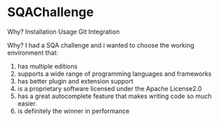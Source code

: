 # SQAChallenge

Why?
Installation
Usage
Git Integration

Why?
I had a SQA challenge and i wanted to choose the working environment that:
1. has multiple editions
2. supports a wide range of programming languages and frameworks
3. has better plugin and extension support
4. is a proprietary software licensed under the Apache License2.0
5. has a great autocomplete feature that makes writing code so much easier.
6. is definitely the winner in performance
